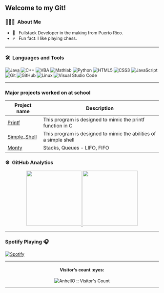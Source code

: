 ## Welcome to my Git!

### 👨🏻‍💻 &nbsp;About Me

- 🤔 &nbsp; Fullstack Developer in the making from Puerto Rico.
- ⚡️ &nbsp; Fun fact: I like playing chess.

---

### 🛠 &nbsp;Languages and Tools

![Java](https://img.shields.io/badge/-Java-333333?style=flat&logo=java)
![C++](https://img.shields.io/badge/-C++-333333?style=flat&logo=c%2B%2B)
![VBA](https://img.shields.io/badge/-VBA-333333?style=flat&logo=vba)
![Mathlab](https://img.shields.io/badge/-Mathlab-333333?style=flat&logo=mathlab)
![Python](https://img.shields.io/badge/-Python-333333?style=flat&logo=python)
![HTML5](https://img.shields.io/badge/-HTML5-333333?style=flat&logo=HTML5)
![CSS3](https://img.shields.io/badge/-CSS3-333333?style=flat&logo=CSS3&logoColor=1572B6)
![JavaScript](https://img.shields.io/badge/-JavaScript-333333?style=flat&logo=javascript)![Git](https://img.shields.io/badge/-Git-333333?style=flat&logo=git)
![GitHub](https://img.shields.io/badge/-GitHub-333333?style=flat&logo=github)
![Linux](https://img.shields.io/badge/-Linux-003366?style=flat&logo=linux)
![Visual Studio Code](https://img.shields.io/badge/-Visual%20Studio%20Code-333333?style=flat&logo=visual-studio-code&logoColor=007ACC)

<!-- ![Bootstrap5](https://img.shields.io/badge/-Bootstrap-333333?style=flat&logo=bootstrap&logoColor=563D7C) -->
<!-- ![Tailwind CSS](https://img.shields.io/badge/-Tailwind%20CSS-333333?style=flat&logo=tailwindcss) -->
<!-- ![Django](https://img.shields.io/badge/-Django-092E20?style=flat&logo=django) -->
<!-- ![Django REST Framework](https://img.shields.io/badge/-Django%20REST%20Framework-092E20?style=flat&logo=django) -->
<!-- ![Flask](https://img.shields.io/badge/-Flask-000000?style=flat&logo=flask) -->
<!-- ![React JS](https://img.shields.io/badge/-React%20JS-333333?style=flat&logo=react) -->
<!-- ![MySQL](https://img.shields.io/badge/-MySQL-333333?style=flat&logo=mysql) -->
<!-- ![PostgreSQL](https://img.shields.io/badge/-PostgreSQL-336791?style=flat&logo=PostgreSQL) -->
<!-- ![Heroku](https://img.shields.io/badge/-Heroku-430098?style=flat&logo=heroku) -->
<!-- ![Digital Ocean](https://img.shields.io/badge/-Digital%20Ocean-333333?style=flat&logo=digitalocean) -->
<!-- ![Postman](https://img.shields.io/badge/-Postman-000000?style=flat&logo=postman) -->
<!-- ![Photoshop](https://img.shields.io/badge/-Photoshop-333333?style=flat&logo=adobe-photoshop) -->

---

### Major projects worked on at school

| Project name                                                     | Description                                                       |
| ---------------------------------------------------------------- | ----------------------------------------------------------------- |
| [Printf](https://github.com/JRMC-PR/holbertonschool-printf)      | This program is designed to mimic the printf function in C        |
| [Simple_Shell](https://github.com/JRMC-PR/holbertonschool-shell) | This program is designed to mimic the abilities of a simple shell |
| [Monty](https://github.com/JRMC-PR/holbertonschool-monty)        | Stacks, Queues - LIFO, FIFO                                       |

### ⚙️ &nbsp;GitHub Analytics

<p align="center">
<a href="https://github.com/JRMC-PR">
  <img height="180em" src="https://github-readme-stats-eight-theta.vercel.app/api?username=JRMC-PR&show_icons=true&theme=synthwave&include_all_commits=true&count_private=true"/>
  <img height="180em" src="https://github-readme-stats-eight-theta.vercel.app/api/top-langs/?username=JRMC-PR&layout=compact&langs_count=8&theme=synthwave"/>
</a>
</p>

---

### Spotify Playing 🎧

[![Spotify](https://novatorem.visualbean.vercel.app/api/spotify)](https://open.spotify.com/user/towartohio)

---

<h4 align="center">Visitor's count :eyes:</h4>

<p align="center"><img src="https://profile-counter.glitch.me/{AnhellO}/count.svg" alt="AnhellO :: Visitor's Count" /></p>

<!-- ### Blogs posts -->

<!-- BLOG-POST-LIST:START -->

<!-- - [How To Get Internship – Complete Internship Search Guide](https://blog.unwiredlearning.com/complete-internship-guide) -->
<!-- BLOG-POST-LIST:END -->

---

<!-- ### 🤝🏻 &nbsp;Connect with Me -->
<!--
<p align="center">
<a href="https://www.unwiredlearning.com/"><img alt="Website" src="https://img.shields.io/badge/website-unwiredlearning.com-green"></a>
<a href="https://www.linkedin.com/in/shubhamsarda/"><img alt="LinkedIn" src="https://img.shields.io/badge/linkedin-shubhamsarda-blue"></a>
<a href="https://www.instagram.com/shubham.ul/"><img alt="Instagram" src="https://img.shields.io/badge/instagram-shubham.ul-red"></a>
<a href="https://twitter.com/shubham_ul"><img alt="Twitter" src="https://img.shields.io/badge/twitter-shubham__ul-blue"></a>
</p> -->
